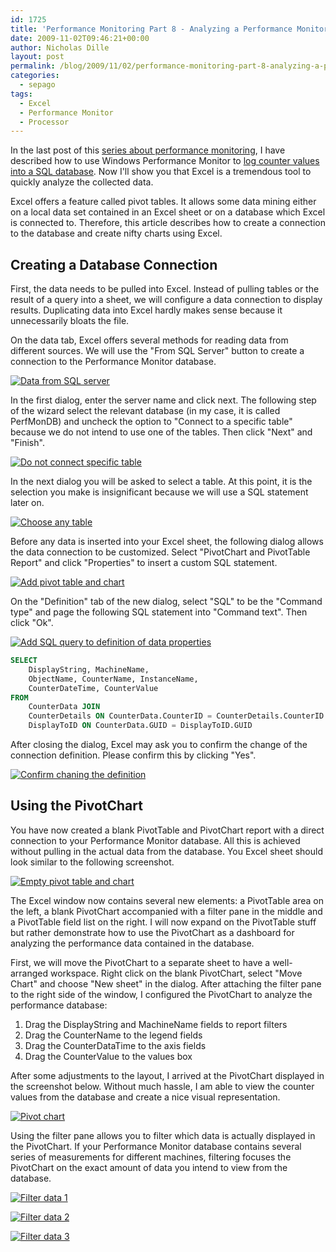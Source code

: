 ```yaml
---
id: 1725
title: 'Performance Monitoring Part 8 - Analyzing a Performance Monitor Database using Excel'
date: 2009-11-02T09:46:21+00:00
author: Nicholas Dille
layout: post
permalink: /blog/2009/11/02/performance-monitoring-part-8-analyzing-a-performance-monitor-database-using-excel/
categories:
  - sepago
tags:
  - Excel
  - Performance Monitor
  - Processor
---
```

In the last post of this [series about performance monitoring](/blog/tags#performance/), I have described how to use Windows Performance Monitor to [log counter values into a SQL database](/blog/2009/11/02/performance-monitoring-part-7-using-performance-monitor-with-a-database/ "Performance Monitoring Part 7 – Using Performance Monitor with a Database"). Now I'll show you that Excel is a tremendous tool to quickly analyze the collected data.

<!--more-->

Excel offers a feature called pivot tables. It allows some data mining either on a local data set contained in an Excel sheet or on a database which Excel is connected to. Therefore, this article describes how to create a connection to the database and create nifty charts using Excel.

## Creating a Database Connection

First, the data needs to be pulled into Excel. Instead of pulling tables or the result of a query into a sheet, we will configure a data connection to display results. Duplicating data into Excel hardly makes sense because it unnecessarily bloats the file.

On the data tab, Excel offers several methods for reading data from different sources. We will use the "From SQL Server" button to create a connection to the Performance Monitor database.

[![Data from SQL server](/media/2009/11/DataFromSQLServer.png)](/media/2009/11/DataFromSQLServer.png)

In the first dialog, enter the server name and click next. The following step of the wizard select the relevant database (in my case, it is called PerfMonDB) and uncheck the option to "Connect to a specific table" because we do not intend to use one of the tables. Then click "Next" and "Finish".

[![Do not connect specific table](/media/2009/11/NoSpecificTable.png)](/media/2009/11/NoSpecificTable.png)

In the next dialog you will be asked to select a table. At this point, it is the selection you make is insignificant because we will use a SQL statement later on.

[![Choose any table](/media/2009/11/SelectTable.png)](/media/2009/11/SelectTable.png)

Before any data is inserted into your Excel sheet, the following dialog allows the data connection to be customized. Select "PivotChart and PivotTable Report" and click "Properties" to insert a custom SQL statement.

[![Add pivot table and chart](/media/2009/11/Properties.png)](/media/2009/11/Properties.png)

On the "Definition" tab of the new dialog, select "SQL" to be the "Command type" and page the following SQL statement into "Command text". Then click "Ok".

[![Add SQL query to definition of data properties](/media/2009/11/CommandType.png)](/media/2009/11/CommandType.png)

```sql
SELECT
    DisplayString, MachineName,
    ObjectName, CounterName, InstanceName,
    CounterDateTime, CounterValue
FROM
    CounterData JOIN
    CounterDetails ON CounterData.CounterID = CounterDetails.CounterID JOIN
    DisplayToID ON CounterData.GUID = DisplayToID.GUID
```

After closing the dialog, Excel may ask you to confirm the change of the connection definition. Please confirm this by clicking "Yes".

[![Confirm chaning the definition](/media/2009/11/Dialog.png)](/media/2009/11/Dialog.png)

## Using the PivotChart

You have now created a blank PivotTable and PivotChart report with a direct connection to your Performance Monitor database. All this is achieved without pulling in the actual data from the database. You Excel sheet should look similar to the following screenshot.

[![Empty pivot table and chart](/media/2009/11/Components1.png)](/media/2009/11/Components1.png)

The Excel window now contains several new elements: a PivotTable area on the left, a blank PivotChart accompanied with a filter pane in the middle and a PivotTable field list on the right. I will now expand on the PivotTable stuff but rather demonstrate how to use the PivotChart as a dashboard for analyzing the performance data contained in the database.

First, we will move the PivotChart to a separate sheet to have a well-arranged workspace. Right click on the blank PivotChart, select "Move Chart" and choose "New sheet" in the dialog. After attaching the filter pane to the right side of the window, I configured the PivotChart to analyze the performance database:

  1. Drag the DisplayString and MachineName fields to report filters
  2. Drag the CounterName to the legend fields
  3. Drag the CounterDataTime to the axis fields
  4. Drag the CounterValue to the values box

After some adjustments to the layout, I arrived at the PivotChart displayed in the screenshot below. Without much hassle, I am able to view the counter values from the database and create a nice visual representation.

[![Pivot chart](/media/2009/11/PivotChart.png)](/media/2009/11/PivotChart.png)

Using the filter pane allows you to filter which data is actually displayed in the PivotChart. If your Performance Monitor database contains several series of measurements for different machines, filtering focuses the PivotChart on the exact amount of data you intend to view from the database.

[![Filter data 1](/media/2009/11/DisplayString.png)](/media/2009/11/DisplayString.png)

[![Filter data 2](/media/2009/11/MachineName.png)](/media/2009/11/MachineName.png)

[![Filter data 3](/media/2009/11/CounterName.png)](/media/2009/11/CounterName.png)
